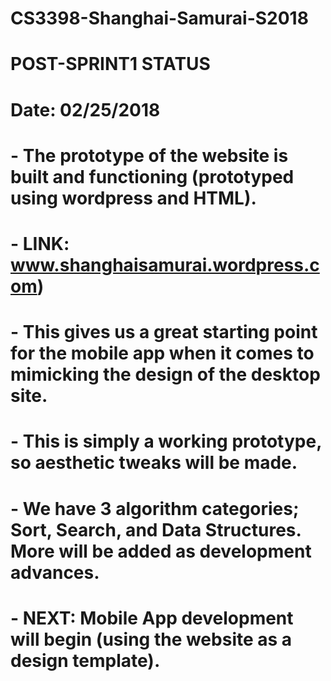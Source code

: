 # CS3398-Shanghai-Samurai-S2018

# POST-SPRINT1 STATUS
# Date: 02/25/2018
#
#  - The prototype of the website is built and functioning (prototyped using wordpress and HTML). 
#     - LINK: www.shanghaisamurai.wordpress.com)
#     - This gives us a great starting point for the mobile app when it comes to mimicking the design of the desktop site.
#       - This is simply a working prototype, so aesthetic tweaks will be made.
#     - We have 3 algorithm categories; Sort, Search, and Data Structures. More will be added as development advances.
#
#  - NEXT: Mobile App development will begin (using the website as a design template).
